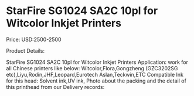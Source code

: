 # StarFire SG1024 SA2C 10pl for Witcolor Inkjet Printers

Price: USD:2500-2500

Product Details:

StarFire SG1024 SA2C 10pl for Witcolor Inkjet Printers
Application: work for all Chinese printers like below:
Witcolor,Flora,Gongzheng (GZC3202SG etc),Liyu,Rodin,JHF,Leopard,Eurotech Aslan,Teckwin,ETC
Compatible Ink for this head: Solvent ink,UV ink,
Photo about the packing and the detail of this printhead from our Delivery records: